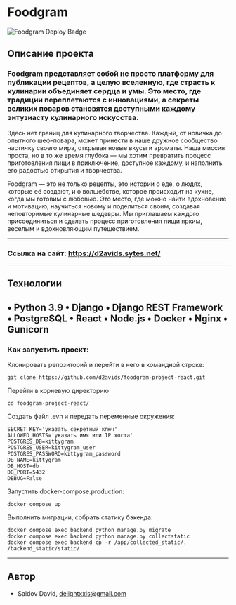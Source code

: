 # Foodgram
![Foodgram Deploy Badge](https://github.com/d2avids/foodgram-project-react/actions/workflows/main.yml/badge.svg)


## Описание проекта
### Foodgram представляет собой не просто платформу для публикации рецептов, а целую вселенную, где страсть к кулинарии объединяет сердца и умы. Это место, где традиции переплетаются с инновациями, а секреты великих поваров становятся доступными каждому энтузиасту кулинарного искусства.

Здесь нет границ для кулинарного творчества. Каждый, от новичка до опытного шеф-повара, может принести в наше дружное сообщество частичку своего мира, открывая новые вкусы и ароматы. Наша миссия проста, но в то же время глубока — мы хотим превратить процесс приготовления пищи в приключение, доступное каждому, и наполнить его радостью открытия и творчества.

Foodgram — это не только рецепты, это истории о еде, о людях, которые её создают, и о волшебстве, которое происходит на кухне, когда мы готовим с любовью. Это место, где можно найти вдохновение и мотивацию, научиться новому и поделиться своим, создавая неповторимые кулинарные шедевры. Мы приглашаем каждого присоединиться и сделать процесс приготовления пищи ярким, веселым и вдохновляющим путешествием.

---

### Ссылка на сайт: https://d2avids.sytes.net/

---

## Технологии
•	Python 3.9
•	Django
•	Django REST Framework
•   PostgreSQL
•   React
•   Node.js
•   Docker
•   Nginx
•	Gunicorn
---
### Как запустить проект:

Клонировать репозиторий и перейти в него в командной строке:

```
git clone https://github.com/d2avids/foodgram-project-react.git 
```

Перейти в корневую директорию
```
cd foodgram-project-react/
```

Создать файл .evn и передать переменные окружения:

```
SECRET_KEY='указать секретный ключ'
ALLOWED_HOSTS='указать имя или IP хоста'
POSTGRES_DB=kittygram
POSTGRES_USER=kittygram_user
POSTGRES_PASSWORD=kittygram_password
DB_NAME=kittygram
DB_HOST=db
DB_PORT=5432
DEBUG=False
```

Запустить docker-compose.production:

```
docker compose up
```

Выполнить миграции, собрать статику бэкенда:

```
docker compose exec backend python manage.py migrate
docker compose exec backend python manage.py collectstatic
docker compose exec backend cp -r /app/collected_static/. /backend_static/static/

```
---
## Автор
- Saidov David, delightxxls@gmail.com